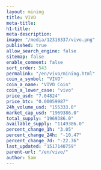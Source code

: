 ```yaml
---
layout: mining
title: VIVO
meta-title: 
h1-title: 
meta-description: 
image: "/media/12318337/vivo.png"
published: true
allow_search_engine: false
sitemap: false
enable_comment: false
sort_order: 543
permalink: "/en/vivo/mining.html"
coin_a_symbol: "VIVO"
coin_a_name: "VIVO Coin"
coin_a_lower_case: "vivo"
price_usd: "7.04824"
price_btc: "0.00059987"
24h_volume_usd: "155333.0"
market_cap_usd: "1969386.0"
total_supply: "1969386.0"
available_supply: "1149386.0"
percent_change_1h: "3.05"
percent_change_24h: "-10.47"
percent_change_7d: "-22.36"
last_updated: "1517140759"
parent-url: "/en/vivo/"
author: Sam
---
```


